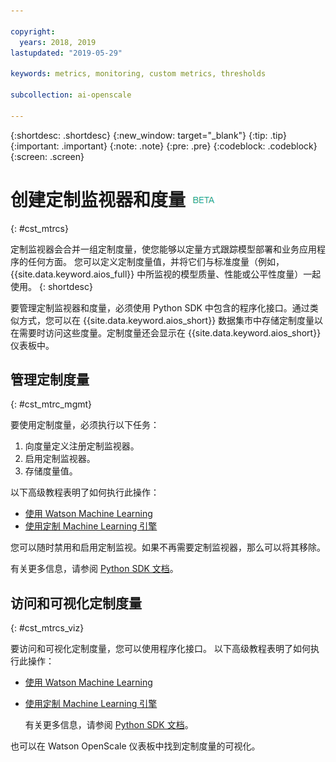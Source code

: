 ```yaml
---

copyright:
  years: 2018, 2019
lastupdated: "2019-05-29"

keywords: metrics, monitoring, custom metrics, thresholds

subcollection: ai-openscale

---
```


{:shortdesc: .shortdesc}
{:new_window: target="_blank"}
{:tip: .tip}
{:important: .important}
{:note: .note}
{:pre: .pre}
{:codeblock: .codeblock}
{:screen: .screen}

# 创建定制监视器和度量 ![beta 标签](images/beta.png)
{: #cst_mtrcs}

定制监视器会合并一组定制度量，使您能够以定量方式跟踪模型部署和业务应用程序的任何方面。 您可以定义定制度量值，并将它们与标准度量（例如，{{site.data.keyword.aios_full}} 中所监视的模型质量、性能或公平性度量）一起使用。
{: shortdesc}

要管理定制监视器和度量，必须使用 Python SDK 中包含的程序化接口。通过类似方式，您可以在 {{site.data.keyword.aios_short}} 数据集市中存储定制度量以在需要时访问这些度量。定制度量还会显示在 {{site.data.keyword.aios_short}} 仪表板中。

## 管理定制度量
{: #cst_mtrc_mgmt}

要使用定制度量，必须执行以下任务：

1. 向度量定义注册定制监视器。
2. 启用定制监视器。
3. 存储度量值。

以下高级教程表明了如何执行此操作：

- [使用 Watson Machine Learning](https://github.com/pmservice/ai-openscale-tutorials/blob/master/notebooks/Watson%20OpenScale%20and%20Watson%20ML%20Engine.ipynb)
- [使用定制 Machine Learning 引擎](https://github.com/pmservice/ai-openscale-tutorials/blob/master/notebooks/AI%20OpenScale%20and%20Custom%20ML%20Engine.ipynb)

您可以随时禁用和启用定制监视。如果不再需要定制监视器，那么可以将其移除。

有关更多信息，请参阅 [Python SDK 文档](http://ai-openscale-python-client.mybluemix.net/)。

## 访问和可视化定制度量
{: #cst_mtrcs_viz}

要访问和可视化定制度量，您可以使用程序化接口。 以下高级教程表明了如何执行此操作：

- [使用 Watson Machine Learning](https://github.com/pmservice/ai-openscale-tutorials/blob/master/notebooks/Watson%20OpenScale%20and%20Watson%20ML%20Engine.ipynb)
- [使用定制 Machine Learning 引擎](https://github.com/pmservice/ai-openscale-tutorials/blob/master/notebooks/AI%20OpenScale%20and%20Custom%20ML%20Engine.ipynb)

   有关更多信息，请参阅 [Python SDK 文档](http://ai-openscale-python-client.mybluemix.net/)。

也可以在 Watson OpenScale 仪表板中找到定制度量的可视化。

<!---
![screen shot with metrics from Advanced Tutorial](images/adv_tutorial_metrics.png)
--->
